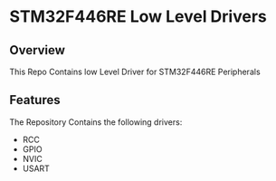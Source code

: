 # STM32F446RE Low Level Drivers

## Overview

This Repo Contains low Level Driver for STM32F446RE Peripherals

## Features

The Repository Contains the following drivers:
- RCC
- GPIO
- NVIC
- USART



